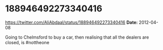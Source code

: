 # 188946492273340416
https://twitter.com/AliAbdaal/status/188946492273340416
**Date:** 2012-04-08

Going to Chelmsford to buy a car, then realising that all the dealers are closed, is #nottheone
